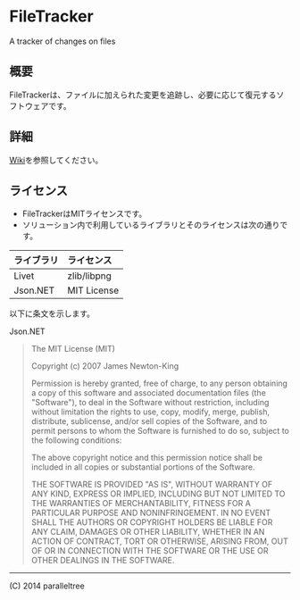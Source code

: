 FileTracker
===========

A tracker of changes on files

## 概要
FileTrackerは、ファイルに加えられた変更を追跡し、必要に応じて復元するソフトウェアです。

## 詳細
[Wiki](https://github.com/paralleltree/FileTracker/wiki)を参照してください。

## ライセンス
 * FileTrackerはMITライセンスです。
 * ソリューション内で利用しているライブラリとそのライセンスは次の通りです。

|ライブラリ |ライセンス |
|:----------|:----------|
|Livet      |zlib/libpng|
|Json.NET   |MIT License|

以下に条文を示します。

Json.NET
> The MIT License (MIT)
>
> Copyright (c) 2007 James Newton-King
>
> Permission is hereby granted, free of charge, to any person obtaining a copy of
> this software and associated documentation files (the "Software"), to deal in
> the Software without restriction, including without limitation the rights to
> use, copy, modify, merge, publish, distribute, sublicense, and/or sell copies of
> the Software, and to permit persons to whom the Software is furnished to do so,
> subject to the following conditions:
>
> The above copyright notice and this permission notice shall be included in all
> copies or substantial portions of the Software.
>
> THE SOFTWARE IS PROVIDED "AS IS", WITHOUT WARRANTY OF ANY KIND, EXPRESS OR
> IMPLIED, INCLUDING BUT NOT LIMITED TO THE WARRANTIES OF MERCHANTABILITY, FITNESS
> FOR A PARTICULAR PURPOSE AND NONINFRINGEMENT. IN NO EVENT SHALL THE AUTHORS OR
> COPYRIGHT HOLDERS BE LIABLE FOR ANY CLAIM, DAMAGES OR OTHER LIABILITY, WHETHER
> IN AN ACTION OF CONTRACT, TORT OR OTHERWISE, ARISING FROM, OUT OF OR IN
> CONNECTION WITH THE SOFTWARE OR THE USE OR OTHER DEALINGS IN THE SOFTWARE.

----

(C) 2014 paralleltree
